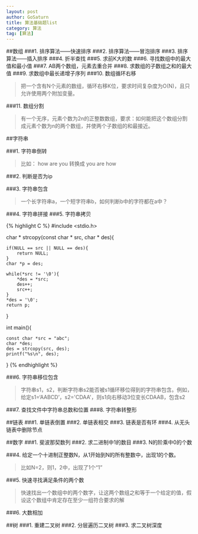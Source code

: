 ```yaml
---
layout: post
author: GoSaturn
title: 算法基础题list
category: 算法
tag: [算法]
---
```


##数组
###1. 排序算法——快速排序
###2. 排序算法——冒泡排序
###3. 排序算法——插入排序
###4. 折半查找
###5. 求前K大的数
###6. 寻找数组中的最大值和最小值
###7. AB两个数组，元素去重合并
###8. 求数组的子数组之和的最大值
###9. 求数组中最长递增子序列
###10. 数组循环右移
>把一个含有N个元素的数组，循环右移K位，要求时间复杂度为O(N)，且只允许使用两个附加变量。

###11. 数组分割
>有一个无序，元素个数为2n的正整数数组，要求：如何能把这个数组分割成元素个数为n的两个数组，并使两个子数组的和最接近。

##字符串

###1. 字符串倒转
>比如： how are you 转换成 you are how

###2. 判断是否为ip

###3. 字符串包含
>一个长字符串a，一个短字符串b，如何判断b中的字符都在a中？

###4. 字符串拼接
###5. 字符串拷贝

{% highlight C %}
#include <stdio.h>

char * strcopy(const char * src, char * des){

	if(NULL == src || NULL == des){
		return NULL;
	}
	char *p = des;

	while(*src != '\0'){
		*des = *src;
		des++;
		src++;
	}
	*des = '\0';
	return p;
}

int main(){

	const char *src = "abc";
	char *des;
	des = strcopy(src, des);
	printf("%s\n", des);
}
{% endhighlight %}

###6. 字符串移位包含
>字符串s1，s2，判断字符串s2能否被s1循环移位得到的字符串包含。例如，给定s1=‘AABCD’，s2='CDAA'，则s1向右移动3位变长CDAAB，包含s2

###7. 查找文件中字符串总数和位置
###8. 字符串转整形

##链表
###1. 单链表倒置
###2. 单链表相交
###3. 链表是否有环
###4. 从无头链表中删除节点

##数字
###1. 斐波那契数列
###2. 求二进制中1的数目
###3.  N的阶乘中0的个数

###4. 给定一个十进制正整数N，从1开始到N的所有整数中，出现1的个数。
>比如N=2，则1，2中，出现了1个“1”

###5. 快速寻找满足条件的两个数
>快速找出一个数组中的两个数字，让这两个数组之和等于一个给定的值，假设这个数组中肯定存在至少一组符合要求的解

###6. 大数相加

##树
###1. 重建二叉树
###2. 分层遍历二叉树
###3. 求二叉树深度
